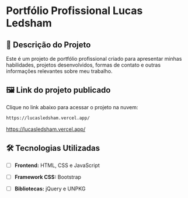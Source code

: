 # Portfólio Profissional Lucas Ledsham

## 📖 Descrição do Projeto
Este é um projeto de portfólio profissional criado para apresentar minhas habilidades, projetos desenvolvidos, formas de contato e outras informações relevantes sobre meu trabalho. 

## 🖼️ Link do projeto publicado
Clique no link abaixo para acessar o projeto na nuvem:
```sh
https://lucasledsham.vercel.app/

```

https://lucasledsham.vercel.app/

## 🛠 Tecnologias Utilizadas
- [ ] **Frontend:** HTML, CSS e JavaScript
- [ ] **Framework CSS:** Bootstrap
- [ ] **Bibliotecas:** jQuery e UNPKG

